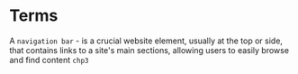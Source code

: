 # Terms

A `navigation bar` - is a crucial website element, usually at the top or side, that contains links to a site's main sections, allowing users to easily browse and find content `chp3`